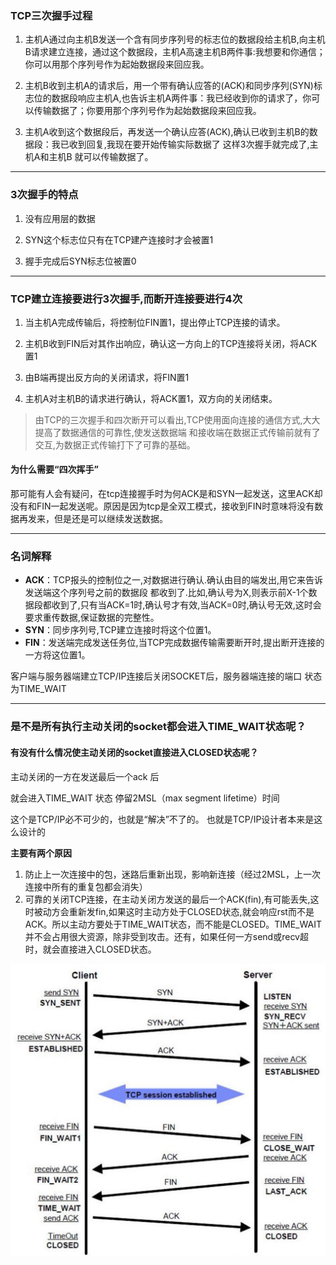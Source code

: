 ### TCP三次握手过程

1. 主机A通过向主机B发送一个含有同步序列号的标志位的数据段给主机B,向主机B请求建立连接，通过这个数据段，主机A高速主机B两件事:我想要和你通信；你可以用那个序列号作为起始数据段来回应我。

2. 主机B收到主机A的请求后，用一个带有确认应答的\(ACK\)和同步序列\(SYN\)标志位的数据段响应主机A,也告诉主机A两件事：我已经收到你的请求了，你可以传输数据了；你要用那个序列号作为起始数据段来回应我。

3. 主机A收到这个数据段后，再发送一个确认应答\(ACK\),确认已收到主机B的数据段：我已收到回复,我现在要开始传输实际数据了 这样3次握手就完成了,主机A和主机B 就可以传输数据了。

---

### 3次握手的特点 

1. 没有应用层的数据  

2. SYN这个标志位只有在TCP建产连接时才会被置1  
3. 握手完成后SYN标志位被置0

---

### TCP建立连接要进行3次握手,而断开连接要进行4次 

1. 当主机A完成传输后，将控制位FIN置1，提出停止TCP连接的请求。

2. 主机B收到FIN后对其作出响应，确认这一方向上的TCP连接将关闭，将ACK置1

3. 由B端再提出反方向的关闭请求，将FIN置1

4. 主机A对主机B的请求进行确认，将ACK置1，双方向的关闭结束。

> 由TCP的三次握手和四次断开可以看出,TCP使用面向连接的通信方式,大大提高了数据通信的可靠性,使发送数据端 和接收端在数据正式传输前就有了交互,为数据正式传输打下了可靠的基础。

#### 为什么需要“四次挥手”  

那可能有人会有疑问，在tcp连接握手时为何ACK是和SYN一起发送，这里ACK却没有和FIN一起发送呢。原因是因为tcp是全双工模式，接收到FIN时意味将没有数据再发来，但是还是可以继续发送数据。

---

### 名词解释 

- **ACK**：TCP报头的控制位之一,对数据进行确认.确认由目的端发出,用它来告诉发送端这个序列号之前的数据段 都收到了.比如,确认号为X,则表示前X-1个数据段都收到了,只有当ACK=1时,确认号才有效,当ACK=0时,确认号无效,这时会要求重传数据,保证数据的完整性。  
- **SYN**：同步序列号,TCP建立连接时将这个位置1。  
- **FIN**：发送端完成发送任务位,当TCP完成数据传输需要断开时,提出断开连接的一方将这位置1。

客户端与服务器端建立TCP/IP连接后关闭SOCKET后，服务器端连接的端口 状态为TIME\_WAIT

---

### 是不是所有执行主动关闭的socket都会进入TIME\_WAIT状态呢？ 

#### 有没有什么情况使主动关闭的socket直接进入CLOSED状态呢？

主动关闭的一方在发送最后一个ack 后

就会进入TIME\_WAIT 状态 停留2MSL（max segment lifetime）时间

这个是TCP/IP必不可少的，也就是“解决”不了的。
也就是TCP/IP设计者本来是这么设计的

**主要有两个原因**

1. 防止上一次连接中的包，迷路后重新出现，影响新连接（经过2MSL，上一次连接中所有的重复包都会消失）
2. 可靠的关闭TCP连接，在主动关闭方发送的最后一个ACK\(fin\),有可能丢失,这时被动方会重新发fin,如果这时主动方处于CLOSED状态,就会响应rst而不是ACK。所以主动方要处于TIME\_WAIT状态，而不能是CLOSED。TIME\_WAIT并不会占用很大资源，除非受到攻击。还有，如果任何一方send或recv超时，就会直接进入CLOSED状态。

![](https://github.com/M78Snail/JavaReview/blob/master/MD/net/assets/import741.png) 


